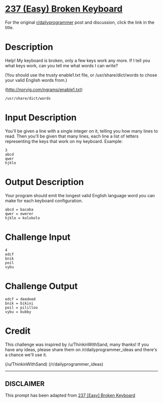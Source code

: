 # [237 (Easy) Broken Keyboard](https://www.reddit.com/r/dailyprogrammer/comments/3pcb3i/20151019_challenge_237_easy_broken_keyboard/)

For the original [r/dailyprogrammer](https://www.reddit.com/r/dailyprogrammer/) post and discussion, click the link in the title.

# Description
Help! My keyboard is broken, only a few keys work any more. If I tell you what keys work, can you tell me what words I can write?

(You should use the trusty enable1.txt file, or /usr/share/dict/words to chose your valid English words from.)

(http://norvig.com/ngrams/enable1.txt)

```
/usr/share/dict/words
```
# Input Description
You'll be given a line with a single integer on it, telling you how many lines to read. Then you'll be given that many lines, each line a list of letters representing the keys that work on my keyboard. Example:


```
3
abcd
qwer
hjklo
```
# Output Description
Your program should emit the longest valid English language word you can make for each keyboard configuration. 


```
abcd = bacaba
qwer = ewerer
hjklo = kolokolo
```
# Challenge Input

```
4
edcf
bnik
poil
vybu
```
# Challenge Output

```
edcf = deedeed
bnik = bikini
poil = pililloo
vybu = bubby
```
# Credit
This challenge was inspired by /u/ThinkinWithSand, many thanks! If you have any ideas, please share them on /r/dailyprogrammer_ideas and there's a chance we'll use it. 

(/u/ThinkinWithSand)
(/r/dailyprogrammer_ideas)

----
## **DISCLAIMER**
This prompt has been adapted from [237 [Easy] Broken Keyboard](https://www.reddit.com/r/dailyprogrammer/comments/3pcb3i/20151019_challenge_237_easy_broken_keyboard/
)
